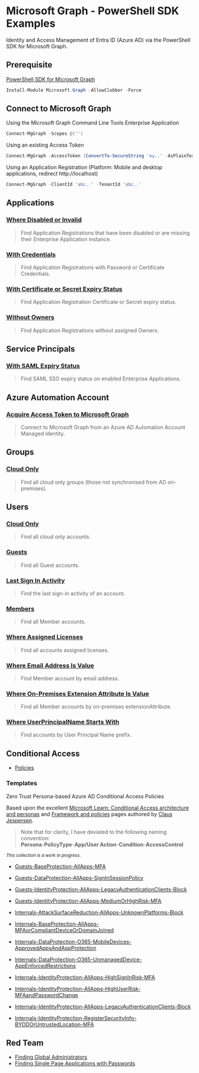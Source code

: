 # Microsoft Graph - PowerShell SDK Examples

Identity and Access Management of Entra ID (Azure AD) via the PowerShell SDK for Microsoft Graph.

## Prerequisite
[PowerShell SDK for Microsoft Graph](https://github.com/microsoftgraph/msgraph-sdk-powershell)
```powershell
Install-Module Microsoft.Graph -AllowClobber -Force
```

## Connect to Microsoft Graph

Using the Microsoft Graph Command Line Tools Enterprise Application
```powershell
Connect-MgGraph -Scopes @('')
```

Using an existing Access Token
```powershell
Connect-MgGraph -AccessToken (ConvertTo-SecureString 'ey..' -AsPlainText -Force)
```

Using an Application Registration (Platform: Mobile and desktop applications, redirect http://localhost)
```powershell
Connect-MgGraph -ClientId 'abc..' -TenantId 'abc..'
```

## Applications
### [Where Disabled or Invalid](/applications/Where%20Disabled%20or%20Invalid.ps1)
> Find Application Registrations that have been disabled or are missing their Enterprise Application instance.
### [With Credentials](/applications/With%20Credentials.ps1)
> Find Application Registrations with Password or Certificate Credentials.
### [With Certificate or Secret Expiry Status](/applications/With%20Certificate%20or%20Secret%20Expiry%20Status.ps1)
> Find Application Registration Certificate or Secret expiry status.
### [Without Owners](/applications//Without%20Owners.ps1)
> Find Application Registrations without assigned Owners.

## Service Principals
### [With SAML Expiry Status](/servicePrincipals/With%20SAML%20Expiry%20Status.ps1)
> Find SAML SSO expiry status on enabled Enterprise Applications.

## Azure Automation Account
### [Acquire Access Token to Microsoft Graph](/azure-automation-account/Connect%20To%20Microsoft%20Graph.ps1)
> Connect to Microsoft Graph from an Azure AD Automation Account Managed Identity.

## Groups
### [Cloud Only](/groups/Cloud%20Only.ps1)
> Find all cloud only groups (those not synchronised from AD on-premises).

## Users
### [Cloud Only](users/Cloud%20Only.ps1)
> Find all cloud only accounts.
### [Guests](users/Guests.ps1)
> Find all Guest accounts.
### [Last Sign In Activity](users/Last%20Sign%20In%20Activity.ps1)
> Find the last sign-in activity of an account.
### [Members](users/Members.ps1)
> Find all Member accounts.
### [Where Assigned Licenses](users/With%20Assigned%20Licenses.ps1)
> Find all accounts assigned licenses.
### [Where Email Address Is Value](users/Where%20Email%20Address%20Is%20Value.ps1)
> Find Member account by email address.
### [Where On-Premises Extension Attribute Is Value](users/Where%20AD%20onPremisesExtensionAttribute%20Is%20Value.ps1)
> Find all Member accounts by on-premises extensionAttribute.
### [Where UserPrincipalName Starts With](/users/Where%20UserPrincipalName%20Starts%20With.ps1)
> Find accounts by User Principal Name prefix.


## Conditional Access

- [Policies](identity/conditional%20access/Policies.ps1)

### Templates

Zero Trust Persona-based Azure AD Conditional Access Policies

Based upon the excellent [Microsoft Learn: Conditional Access architecture and personas](https://learn.microsoft.com/en-us/azure/architecture/guide/security/conditional-access-architecture) and [Framework and policies](https://learn.microsoft.com/en-us/azure/architecture/guide/security/conditional-access-framework) pages authored by [Claus Jespersen](https://www.linkedin.com/in/claus-jespersen-25b0422/).

> Note that for clarity, I have deviated to the following naming convention: <br> **Persona**-**PolicyType**-**App/User Action**-**Condition**-**AccessControl**<br>

<small>*This collection is a work in progress*.</small>

- [Guests-BaseProtection-AllApps-MFA](/identity/conditional%20access/templates/Guests-BaseProtection-AllApps-MFA.ps1)
- [Guests-DataProtection-AllApps-SignInSessionPolicy](/identity/conditional%20access/templates/Guests-DataProtection-AllApps-SignInSessionPolicy.ps1)
- [Guests-IdentityProtection-AllApps-LegacyAuthenticationClients-Block](/identity/conditional%20access/templates/Guests-IdentityProtection-AllApps-LegacyAuthenticationClients-Block.ps1)
- [Guests-IdentityProtection-AllApps-MediumOrHighRisk-MFA](/identity/conditional%20access/templates/Guests-IdentityProtection-AllApps-MediumOrHighRisk-MFA.ps1)

- [Internals-AttackSurfaceReduction-AllApps-UnknownPlatforms-Block](/identity/conditional%20access/templates/Internals-AttackSurfaceReduction-AllApps-UnknownPlatforms-Block.ps1)
- [Internals-BaseProtection-AllApps-MFAorCompliantDeviceOrDomainJoined](/identity/conditional%20access/templates/Internals-BaseProtection-AllApps-MFAorCompliantDeviceOrDomainJoined.ps1)
- [Internals-DataProtection-O365-MobileDevices-ApprovedAppsAndAppProtection](/identity/conditional%20access/templates/Internals-DataProtection-O365-MobileDevices-ApprovedAppsAndAppProtection.ps1)
- [Internals-DataProtection-O365-UnmanagedDevice-AppEnforcedRestrictions](/identity/conditional%20access/templates/Internals-DataProtection-O365-UnmanagedDevice-AppEnforcedRestrictions.ps1)
- [Internals-IdentityProtection-AllApps-HighSignInRisk-MFA](/identity/conditional%20access/templates/Internals-IdentityProtection-AllApps-HighSignInRisk-MFA.ps1)
- [Internals-IdentityProtection-AllApps-HighUserRisk-MFAandPasswordChange](/identity/conditional%20access/templates/Internals-IdentityProtection-AllApps-HighUserRisk-MFAandPasswordChange.ps1)
- [Internals-IdentityProtection-AllApps-LegacyAuthenticationClients-Block](/identity/conditional%20access/templates/Internals-IdentityProtection-AllApps-LegacyAuthenticationClients-Block.ps1)
- [Internals-IdentityProtection-RegisterSecurityInfo-BYODOrUntrustedLocation-MFA](/identity/conditional%20access/templates/Internals-IdentityProtection-RegisterSecurityInfo-BYODOrUntrustedLocation-MFA.ps1)

## Red Team
- [Finding Global Administrators](/red-team/Finding%20Global%20Administrators.ps1)
- [Finding Single Page Applications with Passwords](/red-team/Finding%20SPAs%20with%20Passwords.ps1)